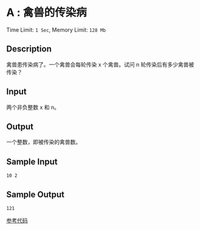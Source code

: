 # A : 禽兽的传染病

Time Limit: `1 Sec`,   Memory Limit: `128 Mb`

## Description

禽兽患传染病了。一个禽兽会每轮传染 x 个禽兽。试问 n 轮传染后有多少禽兽被传染？

## Input

两个非负整数 x 和 n。

## Output

一个整数，即被传染的禽兽数。

## Sample Input

```
10 2
```

## Sample Output

```
121
```

[参考代码](../Solution/A.cpp)

